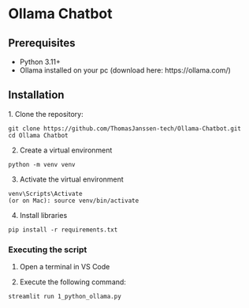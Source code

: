 <h1>Ollama Chatbot</h1>

<h2>Prerequisites</h2>
<ul>
  <li>Python 3.11+</li>
  <li>Ollama installed on your pc (download here: https://ollama.com/)</li>
</ul>

<h2>Installation</h2>
1. Clone the repository:

```
git clone https://github.com/ThomasJanssen-tech/Ollama-Chatbot.git
cd Ollama Chatbot
```

2. Create a virtual environment

```
python -m venv venv
```

3. Activate the virtual environment

```
venv\Scripts\Activate
(or on Mac): source venv/bin/activate
```

4. Install libraries

```
pip install -r requirements.txt
```

<h3>Executing the script</h3>

1. Open a terminal in VS Code

2. Execute the following command:

```
streamlit run 1_python_ollama.py
```
